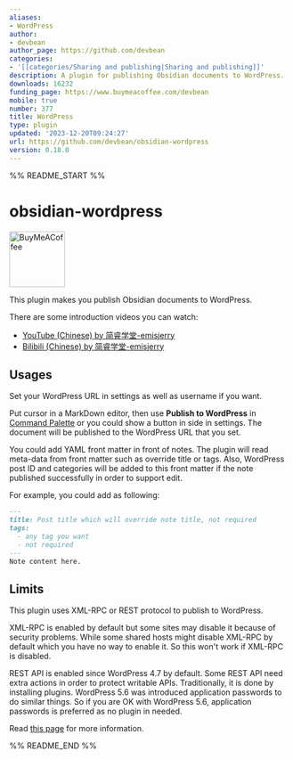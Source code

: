 ```yaml
---
aliases:
- WordPress
author:
- devbean
author_page: https://github.com/devbean
categories:
- '[[categories/Sharing and publishing|Sharing and publishing]]'
description: A plugin for publishing Obsidian documents to WordPress.
downloads: 16232
funding_page: https://www.buymeacoffee.com/devbean
mobile: true
number: 377
title: WordPress
type: plugin
updated: '2023-12-20T09:24:27'
url: https://github.com/devbean/obsidian-wordpress
version: 0.18.0
---
```


%% README_START %%

# obsidian-wordpress

[<img src="https://cdn.buymeacoffee.com/buttons/v2/default-yellow.png" alt="BuyMeACoffee" width="100">](https://www.buymeacoffee.com/devbean)

This plugin makes you publish Obsidian documents to WordPress.

There are some introduction videos you can watch:
* [YouTube (Chinese) by 简睿学堂-emisjerry](https://youtu.be/7YECfr_W1WM)
* [Bilibili (Chinese) by 简睿学堂-emisjerry](https://www.bilibili.com/video/BV1FT411A77m/?vd_source=8d3e1ef8cd3aab146af84cfad2f5076f)

## Usages

Set your WordPress URL in settings as well as username if you want.

Put cursor in a MarkDown editor, then use **Publish to WordPress** in
[Command Palette](https://help.obsidian.md/Plugins/Command+palette)
or you could show a button in side in settings.
The document will be published to the WordPress URL that you set.

You could add YAML front matter in front of notes. The plugin will read
meta-data from front matter such as override title or tags.
Also, WordPress post ID and categories will be added to this front matter
if the note published successfully in order to support edit.

For example, you could add as following:

```markdown
---
title: Post title which will override note title, not required
tags:
  - any tag you want
  - not required
---
Note content here.
```

## Limits

This plugin uses XML-RPC or REST protocol to publish to WordPress.

XML-RPC is enabled by default but some sites may disable it because of
security problems. While some shared hosts might disable XML-RPC by default
which you have no way to enable it. So this won't work if XML-RPC is disabled.

REST API is enabled since WordPress 4.7 by default. Some REST API
need extra actions in order to protect writable APIs.
Traditionally, it is done by installing plugins. WordPress 5.6 was introduced
application passwords to do similar things. So if you are OK with WordPress 5.6,
application passwords is preferred as no plugin in needed.

Read [this page](https://devbean.github.io/obsidian-wordpress) for more information.


%% README_END %%